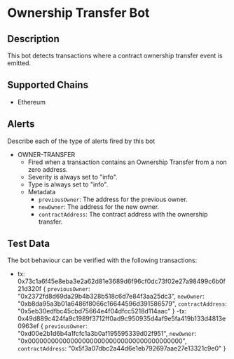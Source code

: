 # Ownership Transfer Bot

## Description

This bot detects transactions where a contract ownership transfer event is emitted.

## Supported Chains

- Ethereum

## Alerts

Describe each of the type of alerts fired by this bot

- OWNER-TRANSFER
  - Fired when a transaction contains an Ownership Transfer from a non zero address.
  - Severity is always set to "info".
  - Type is always set to "info".
  - Metadata
    - `previousOwner`: The address for the previous owner.
    - `newOwner`: The address for the new owner.
    - `contractAddress`: The contract address with the ownership transfer.


## Test Data

The bot behaviour can be verified with the following transactions:

- tx: 0x73c1a6f45e8eba3e2a62d81e3689d6f96cf0dc73f02e27a98499c6b0f21d320f {
    `previousOwner`: "0x2372fd8d69da29b4b328b518c6d7e84f3aa25dc3",
    `newOwner`: "0xb8da95a3b01a6486f8066c16644596d391586579",
    `contractAddress`: "0x5eb30edfbc45cbd75664e4f04dfcc5218d114aac"
}
-tx: 0x49d889c424fa9c1989f3712ff0ad9c950935d4af9e5fa419b133d4813e0963ef {
    `previousOwner`: "0xd00e2b1d6b4a1fcfc1a3b0af195595339d02f951",
    `newOwner`: "0x0000000000000000000000000000000000000000",
    `contractAddress`: "0x5f3a07dbc2a44d6e1eb792697aae27e13321c9e0"
}
